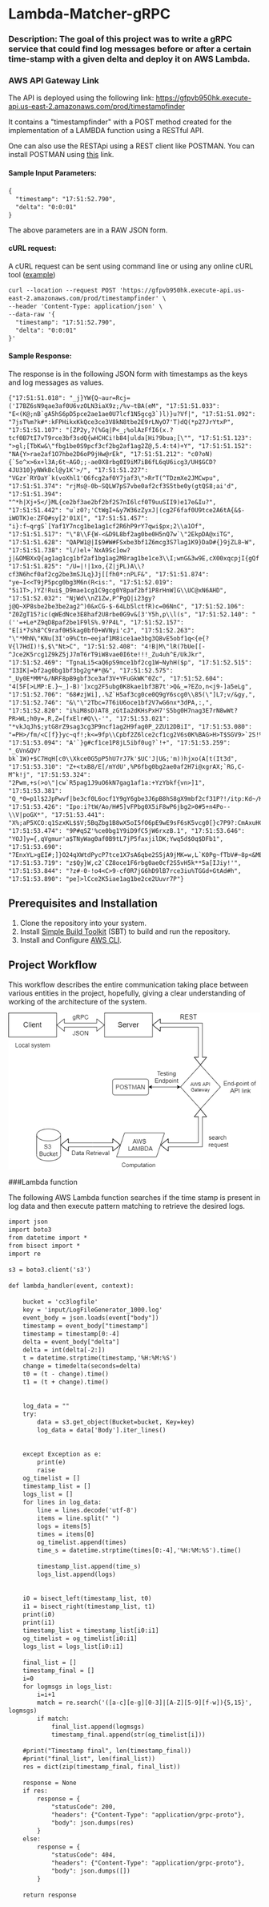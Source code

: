 # Lambda-Matcher-gRPC

### Description: The goal of this project was to write a gRPC service that could find log messages before or after a certain time-stamp with a given delta and deploy it on AWS Lambda.

### AWS API Gateway Link

The API is deployed using the following link:
https://gfpvb950hk.execute-api.us-east-2.amazonaws.com/prod/timestampfinder

It contains a "timestampfinder" with a POST method created for the implementation of a LAMBDA function using a RESTful API.

One can also use the RESTApi using a REST client like POSTMAN.
You can install POSTMAN using [this](https://www.postman.com/downloads/) link.

#### Sample Input Parameters:

```
{
  "timestamp": "17:51:52.790",
  "delta": "0:0:01"
}
```
The above parameters are in a RAW JSON form.

#### cURL request:
A cURL request can be sent using command line or using any online cURL tool ([example](https://reqbin.com/curl))
```
curl --location --request POST 'https://gfpvb950hk.execute-api.us-east-2.amazonaws.com/prod/timestampfinder' \
--header 'Content-Type: application/json' \
--data-raw '{
  "timestamp": "17:51:52.790",
  "delta": "0:0:01"
}'
```


#### Sample Response:

The response is in the following JSON form with timestamps as the keys and log messages as values.
```
{"17:51:51.018": "_j}YW{Q~aur=Rcj=('I7BZ6sN9qae3af0U6vzOLN3iaX9z;/%v~tBA(eM", "17:51:51.033": "E<(K@;nB`gA5hS6pD5pce2ae1ae0U7lcf1N5gcg3`)l)}u?Vf|", "17:51:51.092": "7jsT%m?k#*:kFPHikxKkQce3ce3V8kN8tbe2E9rLNyO7'T)dQ(*p27JrYtxP", "17:51:51.107": "[ZP2y,?(%Gq|P<_;%olAzFfI6(x.?tcf0B7tI7vT9rce3bf3sdQ{wHCHCi!b84|ulda[Hi?9bua;[\"", "17:51:51.123": ">gl;[TbKw&\"fbg1be0S9pcf3cf2bg2af1ag2Z@,5.4:t4)+Y", "17:51:51.152": "NA{Y>rae2af1O7hbe2D6oP9jHw@rEk", "17:51:51.212": "c0?oN){`5o^x>6x+l3A;6t~AGO;;-ae0X8rbg0I9iM7iB6fL6qU6icg3/UH$GCD?4JU310}yNWkBcl@y1K'>/", "17:51:51.227": "VGzr`RYOaY`k(voXhl1'Q6fcg2af0Y7jaf3\">RrT(^TDzmXe2JMCwpu", "17:51:51.374": "rjMs@-0b~SQLW7pS7vbe0af2cf3S5tbe0y(gtQS8;ai'd", "17:51:51.394": "^*h|Xj+5</}ML{ce2bf3ae2bf2bf2S7nI6lcf0T9uuSII9)e17e&Iu?", "17:51:51.442": "u`z0?;'CtWgI+&y7W36zZyxJ|(cg2F6faf0U9tce2A6tA{&$-iWOTK)e:ZFQ#sy[2'01X[", "17:51:51.457": "i}:f~qrgS`[Yaf1Y7ncg1be1ag1cf2R6hP9rY7qwi$px;2\\a1Of", "17:51:51.517": "\"8\\F{W-<&D9L8bf2ag0be0H5nQ7w`\"2EkpDA@xiTG", "17:51:51.628": "QAPW1@|I$9#W#FSxbe3bf1Z6mcg3S7lag1K9}DaD#{}9jZL8~W", "17:51:51.738": "l/)el+`NxA9Sc]ow?j|&OMBXxQ{ag1ag1cg1bf2af1bg1ag2M8rag1be1ce3\\I;wnG&3w9E,cX00xqcpjI{gQf|", "17:51:51.825": "/U=|!|1xo,{Z|jPL)A\\?cf3N6hcf0af2cg2be3mSJLq}Jj[[fh0*:nPLF&", "17:51:51.874": "ye~I<<T9jP5pcg0bg3M6n(R<is:", "17:51:52.019": "5i1T>,)YZ!Rui$_D9mae1cg1C9gcg0Y8paf2bf1P8rHnW]G\\UC@xN6AHD", "17:51:52.032": "NjWd\\nZ1Zw,P^PgQ|i23gy?j@Q~XP8sbe2be3be2ag2^)0&xCG-$-64Lb5lctfR)c=06NnC", "17:51:52.106": "Z0ZgT15?ic(qWEdNce3E8haf2U8rbe0G9v&[3'Y5h,p\\l(s", "17:51:52.140": "(''=+Le*Z9qD8paf2be1F9lS%.9?P4L", "17:51:52.157": "E[i*7sh8^C9raf0H5kag0bf0+WVNyi'cJ", "17:51:52.263": "\"*MhN\"KNu[3I'o9%Ctn~eejaf1M8ice1ae3bg3Q8vE5obf1q<{e{?V{l7HdI)!$,$\"Nt>C", "17:51:52.408": "4!B|M\"lR(7bUe[[-^Jce2K5rcg1Z9kZ5jJ7mT6rT9iW8vae0I6te!!!_Zu4uh^E/UkJkr", "17:51:52.469": "TgnaLi5<aQ6pS9mce1bf2cg1W~NyhH($p", "17:51:52.515": "I3IK|=bf2ag0bg1bf3bg2g*#*@&", "17:51:52.575": "_Uy0E*MM*&/NRF8pB9gbf3ce3af3V+YFuGkWK^0Zc", "17:51:52.604": "4[5F[>LMP:E.}~_]-B)']xcg2F5ubg0K8kae1bf3B7t'>Q&_=?EZo,n<j9-]a5eLg", "17:51:52.706": "68#zjWi],.%Z`H5af3cg0ce0Q9gY6scg0\\85(\"]L7;v/&gy,", "17:51:52.746": "&\"\"2Tbc=7T6iU6oce1bf2V7wG6nx*3dPA,:,", "17:51:52.820": "i%iM8sD)AT8_zGtIa2dKHsPxH7'S5bg0H7nag3E7rN8wWt?PR>WL;h0y=,R,Z=[fxElr#Q\\-'", "17:51:53.021": "*vkJqJh$;ytG8rZ9sag3cg3P9ncf1ag2H9fag0P_2ZU12DBiI", "17:51:53.080": "=PH>/fm/<C[f}}yc~qf!;k<=9fp\\Cpbf2Z6lce2cf1cg2V6s0K%BAG>H>T$SGV9>`2S!%B]yZtM<Z{", "17:51:53.094": "A'`}g#cf1ce1P8jL5ibf0ug?`!+", "17:51:53.259": "_GVn&QV?bk`1W)+$C7HqH[c0\\Xkce0G5pP5hU7rJ7k'$UC'J|U&;'m))hjxo(A[t(It3d", "17:51:53.310": "Z+<txB8/E[/mYdU',%P6fbg0bg2ae0af2H7i@xgrAX;`RG,C-M^k!j", "17:51:53.324": "2Pwm,+s(>o\"|cw`R5pag1J9uO6kN7gag1af1a:+YzYbkf{vn>]1", "17:51:53.381": "Q_*0=p1l$2JpPwvf|be3cf0L6ocf1Y9gY6gbe3J6pB8hS8gX9mbf2cf31P?!/itp:Kd~/K3Jy", "17:51:53.426": "Ipo:i?tW/Ao/H#5]vFPbg0X5iF8wP6jbg2>0#5+n4Po--\\V|poGX*", "17:51:53.441": "X%;aP5XCO:q1SzxKL$$V;5BqZbg1B8wX5oI5fO6pE9wE9sF6sK5vcg0[}c7P9?:CmAxuHC6@\",&__Gfk", "17:51:53.474": "9P#qSZ'%ce0bg1Y9iD9fC5jW6rxzB.1", "17:51:53.646": "YOJ]y={,qVgmur'a$TNyWag0af0B9tL7jP5faxjilDK;Ywq5d$0q$DFb1", "17:51:53.690": "7EnxYL>gEI#;]}O24qXWtdPycP7tce1X7sA6qbe2S5jA9jMK=w,L`K0Pg~fTbV#~8p<&MEq", "17:51:53.719": "z$Qy}W,c2`CZ8oce1F6rbg0ae0cf2S5vH5k**5a[IJiy!'", "17:51:53.844": "?z#-0-!o4<C>9-cf0R7jG6hD9lB7rce3iu%TGGd+GtAd#h", "17:51:53.890": "pe]>lCce2K5iae1ag1be2ce2Uuvr7P"}

```

## Prerequisites and Installation
1. Clone the repository into your system.
2. Install [Simple Build Toolkit](https://www.scala-sbt.org/1.x/docs/index.html) (SBT) to build and run the repository.
3. Install and Configure [AWS CLI](https://docs.aws.amazon.com/cli/latest/userguide/cli-chap-getting-started.html).

## Project Workflow

This workflow describes the entire communication taking place between various entities in the project, hopefully, giving a clear understanding of working of the architecture of the system.

![Alt text](gRPC_flowchart.png?raw=true "System Architecture")

###Lambda function

The following AWS Lambda function searches if the time stamp is present in log data and then execute pattern matching to retrieve the desired logs.
```
import json
import boto3
from datetime import *
from bisect import *
import re

s3 = boto3.client('s3')

def lambda_handler(event, context):
    
    bucket = 'cc3logfile'
    key = 'input/LogFileGenerator_1000.log'
    event_body = json.loads(event["body"])
    timestamp = event_body["timestamp"]
    timestamp = timestamp[0:-4]
    delta = event_body["delta"]
    delta = int(delta[-2:])
    t = datetime.strptime(timestamp,'%H:%M:%S')
    change = timedelta(seconds=delta)
    t0 = (t - change).time()
    t1 = (t + change).time()
    
    
    log_data = ""
    try:
        data = s3.get_object(Bucket=bucket, Key=key)
        log_data = data['Body'].iter_lines()
        
        
    except Exception as e:
        print(e)
        raise 
    og_timelist = []
    timestamp_list = []
    logs_list = []
    for lines in log_data:
        line = lines.decode('utf-8')
        items = line.split(" ")
        logs = items[5]
        times = items[0]
        og_timelist.append(times)
        time_s = datetime.strptime(times[0:-4],'%H:%M:%S').time()
    
        timestamp_list.append(time_s)
        logs_list.append(logs)
        
     
    i0 = bisect_left(timestamp_list, t0)
    i1 = bisect_right(timestamp_list, t1)
    print(i0)
    print(i1)
    timestamp_list = timestamp_list[i0:i1]
    og_timelist = og_timelist[i0:i1]
    logs_list = logs_list[i0:i1]
    
    final_list = []
    timestamp_final = []
    i=0
    for logmsgs in logs_list:
        i=i+1
        match = re.search('([a-c][e-g][0-3]|[A-Z][5-9][f-w]){5,15}', logmsgs)
        if match:
            final_list.append(logmsgs)
            timestamp_final.append(str(og_timelist[i]))
            
    #print("Timestamp final", len(timestamp_final))
    #print("final_list", len(final_list))
    res = dict(zip(timestamp_final, final_list))
    
    response = None
    if res:
        response = {
            "statusCode": 200,
            "headers": {"Content-Type": "application/grpc-proto"},
            "body": json.dumps(res)
        }
    else:
        response = {
            "statusCode": 404,
            "headers": {"Content-Type": "application/grpc-proto"},
            "body": json.dumps([])
        }
        
    return response
```